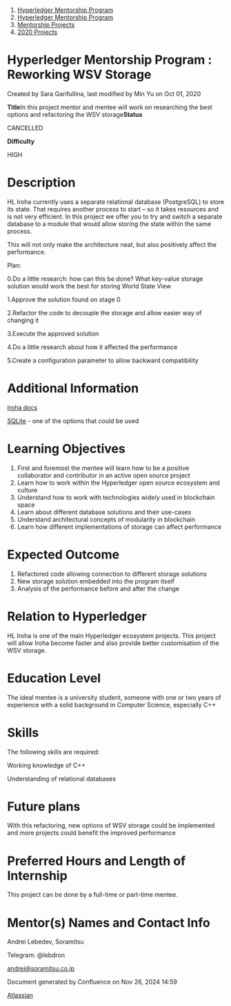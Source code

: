1. [Hyperledger Mentorship Program](index.html)
2. [Hyperledger Mentorship Program](Hyperledger-Mentorship-Program_21954571.html)
3. [Mentorship Projects](Mentorship-Projects_21954604.html)
4. [2020 Projects](2020-Projects_21963347.html)

# Hyperledger Mentorship Program : Reworking WSV Storage

Created by Sara Garifullina, last modified by Min Yu on Oct 01, 2020

**Title**In this project mentor and mentee will work on researching the best options and refactoring the WSV storage**Status**

CANCELLED

**Difficulty**

HIGH  

# Description

HL Iroha currently uses a separate relational database (PostgreSQL) to store its state. That requires another process to start – so it takes resources and is not very efficient. In this project we offer you to try and switch a separate database to a module that would allow storing the state within the same process.

This will not only make the architecture neat, but also positively affect the performance.

Plan:

0.Do a little research: how can this be done? What key-value storage solution would work the best for storing World State View

1.Approve the solution found on stage 0

2.Refactor the code to decouple the storage and allow easier way of changing it

3.Execute the approved solution

4.Do a little research about how it affected the performance

5.Create a configuration parameter to allow backward compatibility

# Additional Information

[Iroha docs](https://iroha.readthedocs.io/en/latest/overview.html)

[SQLite](https://www.sqlite.org/index.html) - one of the options that could be used

# Learning Objectives

1. First and foremost the mentee will learn how to be a positive collaborator and contributor in an active open source project
2. Learn how to work within the Hyperledger open source ecosystem and culture
3. Understand how to work with technologies widely used in blockchain space
4. Learn about different database solutions and their use-cases
5. Understand architectural concepts of modularity in blockchain
6. Learn how different implementations of storage can affect performance

# Expected Outcome

1. Refactored code allowing connection to different storage solutions
2. New storage solution embedded into the program itself
3. Analysis of the performance before and after the change

# Relation to Hyperledger

HL Iroha is one of the main Hyperledger ecosystem projects. This project will allow Iroha become faster and also provide better customisation of the WSV storage.

# Education Level

The ideal mentee is a university student, someone with one or two years of experience with a solid background in Computer Science, especially C++

# Skills

The following skills are required:

Working knowledge of C++

Understanding of relational databases

# Future plans

With this refactoring, new options of WSV storage could be implemented and more projects could benefit the improved performance

# Preferred Hours and Length of Internship

This project can be done by a full-time or part-time mentee.

# Mentor(s) Names and Contact Info

Andrei Lebedev, Soramitsu

Telegram: @lebdron

[andrei@soramitsu.co.jp](mailto:andrei@soramitsu.co.jp)

Document generated by Confluence on Nov 26, 2024 14:59

[Atlassian](http://www.atlassian.com/)
